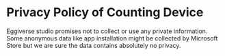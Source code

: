 # Privacy Policy of Counting Device

Eggiverse studio promises not to collect or use any private information. 
Some anonymous data like app installation might be collected by Microsoft Store 
but we are sure the data contains absolutely no privacy.
